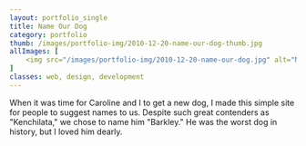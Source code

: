 ```yaml
---
layout: portfolio_single
title: Name Our Dog
category: portfolio
thumb: /images/portfolio-img/2010-12-20-name-our-dog-thumb.jpg
allImages: [
    <img src="/images/portfolio-img/2010-12-20-name-our-dog.jpg" alt="Name Our Dog" width="600" height="460" class="center"/>
]
classes: web, design, development
---
```


When it was time for Caroline and I to get a new dog, I made this simple site for people to suggest names to us. Despite such great contenders as "Kenchilata," we chose to name him "Barkley." He was the worst dog in history, but I loved him dearly.